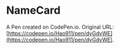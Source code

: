 # NameCard

A Pen created on CodePen.io. Original URL: [https://codepen.io/Hao911/pen/dyGdyWE](https://codepen.io/Hao911/pen/dyGdyWE).


